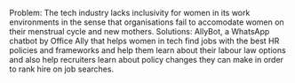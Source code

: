 Problem: The tech industry lacks inclusivity for women in its work environments in the sense that organisations fail to accomodate women on their menstrual cycle and new mothers.
Solutions: AllyBot, a WhatsApp chatbot by Office Ally that helps women in tech find jobs with the best HR policies and frameworks and help them learn about their labour law options and also help recruiters learn about policy changes they can make in order to rank hire on job searches.
